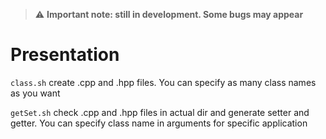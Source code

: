 > :warning: **Important note: still in development. Some bugs may appear**

# Presentation

`class.sh` create .cpp and .hpp files. You can specify as many class names as you want

`getSet.sh` check .cpp and .hpp files in actual dir and generate setter and getter. You can specify class name in arguments for specific application